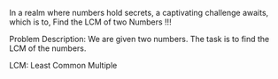 In a realm where numbers hold secrets, a captivating challenge awaits, which is to, Find the LCM of two Numbers !!!

Problem Description: We are given two numbers. The task is to find the LCM of the numbers.

LCM: Least Common Multiple
